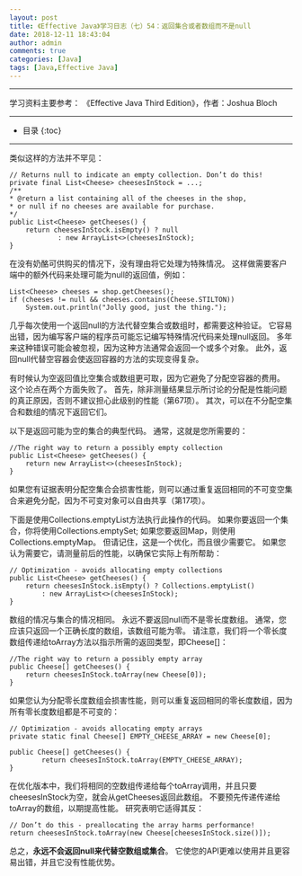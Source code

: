 ```yaml
---
layout: post
title: 《Effective Java》学习日志（七）54：返回集合或者数组而不是null
date: 2018-12-11 18:43:04
author: admin
comments: true
categories: [Java]
tags: [Java,Effective Java]
---
```




<!-- more -->

---

学习资料主要参考： 《Effective Java Third Edition》，作者：Joshua Bloch

---




* 目录
{:toc}
---

类似这样的方法并不罕见：

    // Returns null to indicate an empty collection. Don’t do this!
    private final List<Cheese> cheesesInStock = ...;
    /**
    * @return a list containing all of the cheeses in the shop,
    * or null if no cheeses are available for purchase.
    */
    public List<Cheese> getCheeses() {
        return cheesesInStock.isEmpty() ? null
                : new ArrayList<>(cheesesInStock);
    }
    
在没有奶酪可供购买的情况下，没有理由将它处理为特殊情况。 
这样做需要客户端中的额外代码来处理可能为null的返回值，例如：

    List<Cheese> cheeses = shop.getCheeses();
    if (cheeses != null && cheeses.contains(Cheese.STILTON))
        System.out.println("Jolly good, just the thing.");

几乎每次使用一个返回null的方法代替空集合或数组时，都需要这种验证。
它容易出错，因为编写客户端的程序员可能忘记编写特殊情况代码来处理null返回。
多年来这种错误可能会被忽视，因为这种方法通常会返回一个或多个对象。
此外，返回null代替空容器会使返回容器的方法的实现变得复杂。

有时候认为空返回值比空集合或数组更可取，因为它避免了分配空容器的费用。
这个论点在两个方面失败了。
首先，除非测量结果显示所讨论的分配是性能问题的真正原因，否则不建议担心此级别的性能（第67项）。
其次，可以在不分配空集合和数组的情况下返回它们。

以下是返回可能为空的集合的典型代码。
通常，这就是您所需要的：

    //The right way to return a possibly empty collection
    public List<Cheese> getCheeses() {
        return new ArrayList<>(cheesesInStock);
    }

如果您有证据表明分配空集合会损害性能，则可以通过重复返回相同的不可变空集合来避免分配，因为不可变对象可以自由共享（第17项）。 

下面是使用Collections.emptyList方法执行此操作的代码。 
如果你要返回一个集合，你将使用Collections.emptySet; 如果您要返回Map，则使用Collections.emptyMap。 
但请记住，这是一个优化，而且很少需要它。 
如果您认为需要它，请测量前后的性能，以确保它实际上有所帮助：

    // Optimization - avoids allocating empty collections
    public List<Cheese> getCheeses() {
        return cheesesInStock.isEmpty() ? Collections.emptyList()
            : new ArrayList<>(cheesesInStock);
    }

数组的情况与集合的情况相同。 
永远不要返回null而不是零长度数组。 
通常，您应该只返回一个正确长度的数组，该数组可能为零。 
请注意，我们将一个零长度数组传递给toArray方法以指示所需的返回类型，即Cheese[]：

    //The right way to return a possibly empty array
    public Cheese[] getCheeses() {
        return cheesesInStock.toArray(new Cheese[0]);
    }

如果您认为分配零长度数组会损害性能，则可以重复返回相同的零长度数组，因为所有零长度数组都是不可变的：

    // Optimization - avoids allocating empty arrays
    private static final Cheese[] EMPTY_CHEESE_ARRAY = new Cheese[0];
    
    public Cheese[] getCheeses() {
            return cheesesInStock.toArray(EMPTY_CHEESE_ARRAY);
    }

在优化版本中，我们将相同的空数组传递给每个toArray调用，并且只要cheesesInStock为空，就会从getCheeses返回此数组。 
不要预先传递传递给toArray的数组，以期提高性能。 
研究表明它适得其反：

    // Don’t do this - preallocating the array harms performance!
    return cheesesInStock.toArray(new Cheese[cheesesInStock.size()]);

总之，**永远不会返回null来代替空数组或集合**。 
它使您的API更难以使用并且更容易出错，并且它没有性能优势。
